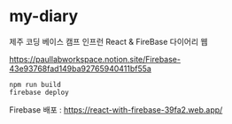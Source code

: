 # my-diary
제주 코딩 베이스 캠프 인프런 React &amp; FireBase 다이어리 웹

https://paullabworkspace.notion.site/Firebase-43e93768fad149ba92765940411bf55a
```
npm run build
firebase deploy
```
Firebase 배포 : https://react-with-firebase-39fa2.web.app/
